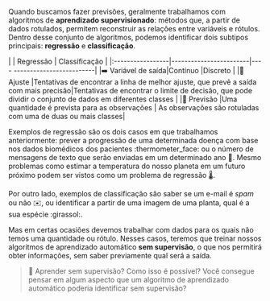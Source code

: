 Quando buscamos fazer previsões, geralmente trabalhamos com algoritmos de **aprendizado supervisionado**: métodos que, a partir de dados rotulados, permitem reconstruir as relações entre variáveis e rótulos. Dentro desse conjunto de algoritmos, podemos identificar dois subtipos principais: **regressão** e **classificação**.

|              	|   	Regressão     	| 	Classificação       	|
|:-----------------|------------------------|---- -------------------------|
|➡️ Variável de saída|Contínuo             	|Discreto                 	|
|🔧 Ajuste        	|Tentativas de encontrar a linha de melhor ajuste, que prevê a saída com mais precisão|Tentativas de encontrar o limite de decisão, que pode dividir o conjunto de dados em diferentes classes |
|🔮 Previsão    	|Uma quantidade é prevista para as observações | As observações são rotuladas com uma de duas ou mais classes|

Exemplos de regressão são os dois casos em que trabalhamos anteriormente: prever a progressão de uma determinada doença com base nos dados biomédicos dos pacientes :thermometer_face: ou o número de mensagens de texto que serão enviadas em um determinado ano :vibration_mode:. Mesmo problemas como estimar a temperatura do nosso planeta em um futuro próximo podem ser vistos como um problema de regressão 🌡.

Por outro lado, exemplos de classificação são saber se um e-mail é _spam_ ou não :envelope:, ou identificar a partir de uma imagem de uma planta, qual é a sua espécie :girassol:.  

Mas em certas ocasiões devemos trabalhar com dados para os quais não temos uma quantidade ou rótulo. Nesses casos, teremos que treinar nossos algoritmos de aprendizado automático **sem supervisão**, o que nos permitirá obter informações, sem saber previamente qual será a saída.


> 🤔 Aprender sem supervisão? Como isso é possível? Você consegue pensar em algum aspecto que um algoritmo de aprendizado automático poderia identificar sem supervisão?
